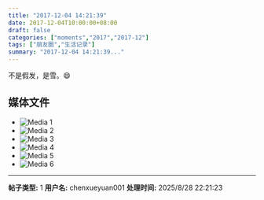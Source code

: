 ```yaml
---
title: "2017-12-04 14:21:39"
date: 2017-12-04T10:00:00+08:00
draft: false
categories: ["moments","2017","2017-12"]
tags: ["朋友圈","生活记录"]
summary: "2017-12-04 14:21:39..."
---
```


不是假发，是雪。😄

## 媒体文件

- ![Media 1](/Moments/photos/2017-12-04/201712041421390.jpg)
- ![Media 2](/Moments/photos/2017-12-04/201712041421391.jpg)
- ![Media 3](/Moments/photos/2017-12-04/201712041421392.jpg)
- ![Media 4](/Moments/photos/2017-12-04/201712041421393.jpg)
- ![Media 5](/Moments/photos/2017-12-04/201712041421394.jpg)
- ![Media 6](/Moments/photos/2017-12-04/201712041421395.jpg)

---

**帖子类型:** 1
**用户名:** chenxueyuan001
**处理时间:** 2025/8/28 22:21:23